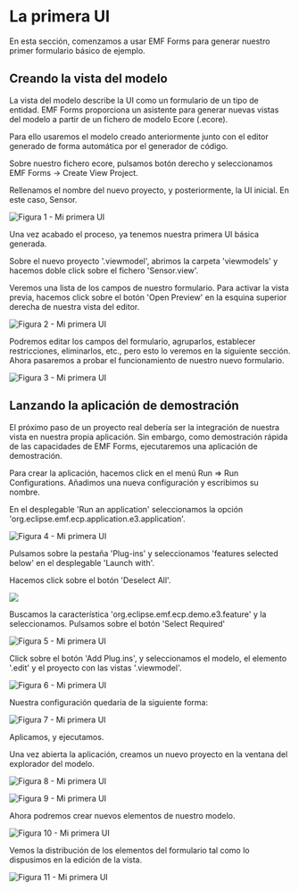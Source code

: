 # La primera UI

En esta sección, comenzamos a usar EMF Forms para generar nuestro primer formulario básico de ejemplo.


## Creando la vista del modelo

La vista del modelo describe la UI como un formulario de un tipo de entidad. EMF Forms proporciona un asistente para generar nuevas vistas del modelo a partir de un fichero de modelo Ecore (.ecore).

Para ello usaremos el modelo creado anteriormente junto con el editor generado de forma automática por el generador de código.

Sobre nuestro fichero ecore, pulsamos botón derecho y seleccionamos EMF Forms -> Create View Project.

Rellenamos el nombre del nuevo proyecto, y posteriormente, la UI inicial. En este caso, Sensor.

![Figura 1 - Mi primera UI](http://i.imgur.com/UGf4OOA.jpg)

Una vez acabado el proceso, ya tenemos nuestra primera UI básica generada.

Sobre el nuevo proyecto '.viewmodel', abrimos la carpeta 'viewmodels' y hacemos doble click sobre el fichero 'Sensor.view'.

Veremos una lista de los campos de nuestro formulario. Para activar la vista previa, hacemos click sobre el botón 'Open Preview' en la esquina superior derecha de nuestra vista del editor.

![Figura 2 - Mi primera UI](http://i.imgur.com/RDphS3D.jpg)

Podremos editar los campos del formulario, agruparlos, establecer restricciones, eliminarlos, etc., pero esto lo veremos en la siguiente sección. Ahora pasaremos a probar el funcionamiento de nuestro nuevo formulario.

![Figura 3 - Mi primera UI](http://i.imgur.com/fRwo0KG.jpg)


## Lanzando la aplicación de demostración

El próximo paso de un proyecto real debería ser la integración de nuestra vista en nuestra propia aplicación. Sin embargo, como demostración rápida de las capacidades de EMF Forms, ejecutaremos una aplicación de demostración.

Para crear la aplicación, hacemos click en el menú Run => Run Configurations. Añadimos una nueva configuración y escribimos su nombre.

En el desplegable 'Run an application' seleccionamos la opción 'org.eclipse.emf.ecp.application.e3.application'.

![Figura 4 - Mi primera UI](http://i.imgur.com/XC3LHHg.jpg)


Pulsamos sobre la pestaña 'Plug-ins' y seleccionamos 'features selected below' en el desplegable 'Launch with'.

Hacemos click sobre el botón 'Deselect All'.

![](http://i.imgur.com/bOukCkD.jpg)

Buscamos la característica 'org.eclipse.emf.ecp.demo.e3.feature' y la seleccionamos. Pulsamos sobre el botón 'Select Required'

![Figura 5 - Mi primera UI](http://i.imgur.com/OZsbgC1.jpg)


Click sobre el botón 'Add Plug.ins', y seleccionamos el modelo, el elemento '.edit' y el proyecto con las vistas '.viewmodel'.

![Figura 6 - Mi primera UI](http://i.imgur.com/woXnua3.jpg)

Nuestra configuración quedaría de la siguiente forma:

![Figura 7 - Mi primera UI](http://i.imgur.com/T073N5a.jpg)

Aplicamos, y ejecutamos.

Una vez abierta la aplicación, creamos un nuevo proyecto en la ventana del explorador del modelo.

![Figura 8 - Mi primera UI](http://i.imgur.com/L2k6EHv.jpg)

![Figura 9 - Mi primera UI](http://i.imgur.com/muT6szM.jpg)

Ahora podremos crear nuevos elementos de nuestro modelo.

![Figura 10 - Mi primera UI](http://i.imgur.com/tQFSJVz.jpg)

Vemos la distribución de los elementos del formulario tal como lo dispusimos en la edición de la vista.

![Figura 11 - Mi primera UI](http://i.imgur.com/sxvXSj1.jpg)









